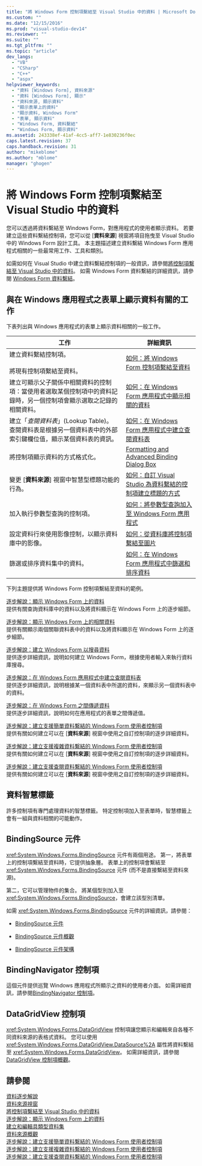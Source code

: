 ```yaml
---
title: "將 Windows Form 控制項繫結至 Visual Studio 中的資料 | Microsoft Docs"
ms.custom: ""
ms.date: "12/15/2016"
ms.prod: "visual-studio-dev14"
ms.reviewer: ""
ms.suite: ""
ms.tgt_pltfrm: ""
ms.topic: "article"
dev_langs: 
  - "VB"
  - "CSharp"
  - "C++"
  - "aspx"
helpviewer_keywords: 
  - "資料 [Windows Form], 資料來源"
  - "資料 [Windows Form], 顯示"
  - "資料來源, 顯示資料"
  - "顯示表單上的資料"
  - "顯示資料, Windows Form"
  - "表單, 顯示資料"
  - "Windows Form, 資料繫結"
  - "Windows Form, 顯示資料"
ms.assetid: 243338ef-41af-4cc5-aff7-1e830236f0ec
caps.latest.revision: 37
caps.handback.revision: 31
author: "mikeblome"
ms.author: "mblome"
manager: "ghogen"
---
```

# 將 Windows Form 控制項繫結至 Visual Studio 中的資料
您可以透過將資料繫結至 Windows Form，對應用程式的使用者顯示資料。  若要建立這些資料繫結控制項，您可以從 \[**資料來源**\] 視窗將項目拖曳至 Visual Studio 中的 Windows Form 設計工具。  本主題描述建立資料繫結 Windows Form 應用程式相關的一些最常用工作、工具和類別。  
  
 如需如何在 Visual Studio 中建立資料繫結控制項的一般資訊，請參閱[將控制項繫結至 Visual Studio 中的資料](../data-tools/bind-controls-to-data-in-visual-studio.md)。  如需 Windows Form 資料繫結的詳細資訊，請參閱 [Windows Form 資料繫結](../Topic/Windows%20Forms%20Data%20Binding.md)。  
  
## 與在 Windows 應用程式之表單上顯示資料有關的工作  
 下表列出與 Windows 應用程式的表單上顯示資料相關的一般工作。  
  
|工作|詳細資訊|  
|--------|----------|  
|建立資料繫結控制項。<br /><br /> 將現有控制項繫結至資料。|[如何：將 Windows Form 控制項繫結至資料](../data-tools/bind-windows-forms-controls-to-data.md)|  
|建立可顯示父子關係中相關資料的控制項：當使用者選取某個控制項中的資料記錄時，另一個控制項會顯示選取之記錄的相關資料。|[如何：在 Windows Form 應用程式中顯示相關的資料](../Topic/How%20to:%20Display%20Related%20Data%20in%20a%20Windows%20Forms%20Application.md)|  
|建立「*查閱資料表*」\(Lookup Table\)。  查閱資料表是根據另一個資料表中的外部索引鍵欄位值，顯示某個資料表的資訊。|[如何：在 Windows Form 應用程式中建立查閱資料表](../data-tools/create-lookup-tables-in-windows-forms-applications.md)|  
|將控制項顯示資料的方式格式化。|[Formatting and Advanced Binding Dialog Box](http://msdn.microsoft.com/zh-tw/42638120-9e6f-436b-985f-4036664230fd)|  
|變更 \[**資料來源**\] 視窗中智慧型標題功能的行為。|[如何：自訂 Visual Studio 為資料繫結的控制項建立標題的方式](../data-tools/customize-how-visual-studio-creates-captions-for-data-bound-controls.md)|  
|加入執行參數型查詢的控制項。|[如何：將參數型查詢加入至 Windows Form 應用程式](../Topic/How%20to:%20Add%20a%20Parameterized%20Query%20to%20a%20Windows%20Forms%20Application.md)|  
|設定資料行來使用影像控制，以顯示資料庫中的影像。|[如何：從資料庫將控制項繫結至圖片](../data-tools/bind-controls-to-pictures-from-a-database.md)|  
|篩選或排序資料集中的資料。|[如何：在 Windows Form 應用程式中篩選和排序資料](../data-tools/filter-and-sort-data-in-a-windows-forms-application.md)|  
  
 下列主題提供將 Windows Form 控制項繫結至資料的範例。  
  
 [逐步解說：顯示 Windows Form 上的資料](../data-tools/walkthrough-displaying-data-on-a-windows-form.md)  
 提供有關查詢資料庫中的資料以及將資料顯示在 Windows Form 上的逐步細節。  
  
 [逐步解說：顯示 Windows Form 上的相關資料](../Topic/Walkthrough:%20Displaying%20Related%20Data%20on%20a%20Windows%20Form.md)  
 提供有關顯示兩個關聯資料表中的資料以及將資料顯示在 Windows Form 上的逐步細節。  
  
 [逐步解說：建立 Windows Form 以搜尋資料](../data-tools/create-a-windows-form-to-search-data.md)  
 提供逐步詳細資訊，說明如何建立 Windows Form，根據使用者輸入來執行資料庫搜尋。  
  
 [逐步解說：在 Windows Form 應用程式中建立查閱資料表](../Topic/Walkthrough:%20Creating%20a%20Lookup%20Table%20in%20a%20Windows%20Forms%20Application.md)  
 提供逐步詳細資訊，說明根據某一個資料表中所選的資料，來顯示另一個資料表中的資料。  
  
 [逐步解說：在 Windows Form 之間傳遞資料](../data-tools/pass-data-between-forms.md)  
 提供逐步詳細資訊，說明如何在應用程式的表單之間傳遞值。  
  
 [逐步解說：建立支援簡單資料繫結的 Windows Form 使用者控制項](../data-tools/create-a-windows-forms-user-control-that-supports-simple-data-binding.md)  
 提供有關如何建立可以在 \[**資料來源**\] 視窗中使用之自訂控制項的逐步詳細資料。  
  
 [逐步解說：建立支援複雜資料繫結的 Windows Form 使用者控制項](../data-tools/create-a-windows-forms-user-control-that-supports-complex-data-binding.md)  
 提供有關如何建立可以在 \[**資料來源**\] 視窗中使用之自訂控制項的逐步詳細資料。  
  
 [逐步解說：建立支援查閱資料繫結的 Windows Form 使用者控制項](../data-tools/create-a-windows-forms-user-control-that-supports-lookup-data-binding.md)  
 提供有關如何建立可以在 \[**資料來源**\] 視窗中使用之自訂控制項的逐步詳細資料。  
  
## 資料智慧標籤  
 許多控制項有專門處理資料的智慧標籤。  特定控制項加入至表單時，智慧標籤上會有一組與資料相關的可能動作。  
  
## BindingSource 元件  
 <xref:System.Windows.Forms.BindingSource> 元件有兩個用途。  第一，將表單上的控制項繫結至資料時，它提供抽象層。  表單上的控制項會繫結至 <xref:System.Windows.Forms.BindingSource> 元件 \(而不是直接繫結至資料來源\)。  
  
 第二，它可以管理物件的集合。  將某個型別加入至 <xref:System.Windows.Forms.BindingSource>，會建立該型別清單。  
  
 如需 <xref:System.Windows.Forms.BindingSource> 元件的詳細資訊，請參閱：  
  
-   [BindingSource 元件](../Topic/BindingSource%20Component.md)  
  
-   [BindingSource 元件概觀](../Topic/BindingSource%20Component%20Overview.md)  
  
-   [BindingSource 元件架構](../Topic/BindingSource%20Component%20Architecture.md)  
  
## BindingNavigator 控制項  
 這個元件提供巡覽 Windows 應用程式所顯示之資料的使用者介面。  如需詳細資訊，請參閱[BindingNavigator 控制項](../Topic/BindingNavigator%20Control%20\(Windows%20Forms\).md)。  
  
## DataGridView 控制項  
 <xref:System.Windows.Forms.DataGridView> 控制項讓您顯示和編輯來自各種不同資料來源的表格式資料。  您可以使用 <xref:System.Windows.Forms.DataGridView.DataSource%2A> 屬性將資料繫結至 <xref:System.Windows.Forms.DataGridView>。  如需詳細資訊，請參閱[DataGridView 控制項概觀](../Topic/DataGridView%20Control%20Overview%20\(Windows%20Forms\).md)。  
  
## 請參閱  
 [資料逐步解說](../Topic/Data%20Walkthroughs.md)   
 [資料來源視窗](../Topic/Data%20Sources%20Window.md)   
 [將控制項繫結至 Visual Studio 中的資料](../data-tools/bind-controls-to-data-in-visual-studio.md)   
 [逐步解說：顯示 Windows Form 上的資料](../data-tools/walkthrough-displaying-data-on-a-windows-form.md)   
 [建立和編輯具類型資料集](../data-tools/creating-and-editing-typed-datasets.md)   
 [資料來源概觀](../data-tools/add-new-data-sources.md)   
 [逐步解說：建立支援簡單資料繫結的 Windows Form 使用者控制項](../data-tools/create-a-windows-forms-user-control-that-supports-simple-data-binding.md)   
 [逐步解說：建立支援複雜資料繫結的 Windows Form 使用者控制項](../data-tools/create-a-windows-forms-user-control-that-supports-complex-data-binding.md)   
 [逐步解說：建立支援查閱資料繫結的 Windows Form 使用者控制項](../data-tools/create-a-windows-forms-user-control-that-supports-lookup-data-binding.md)